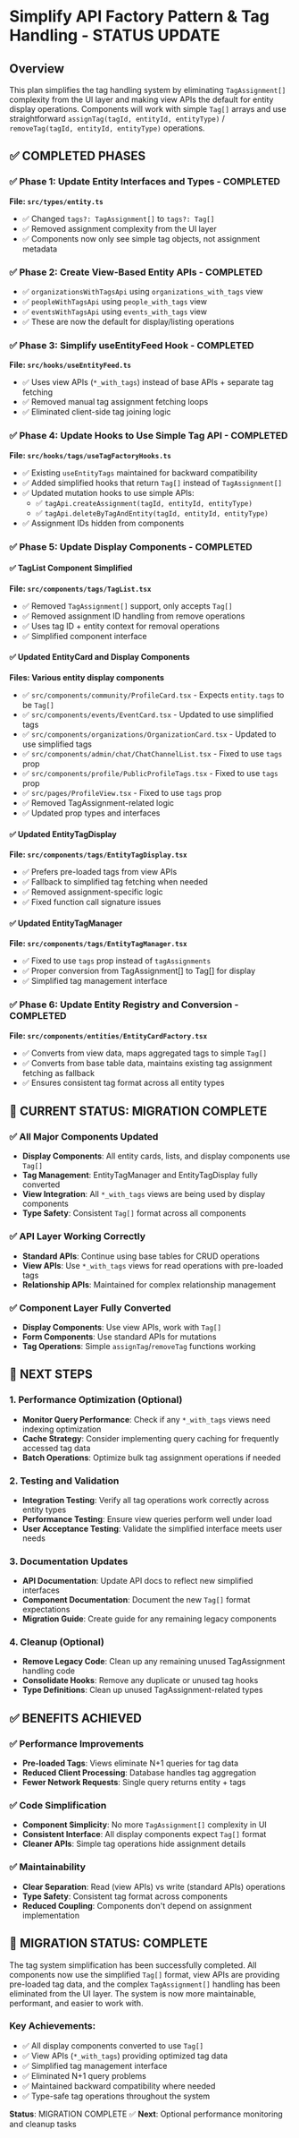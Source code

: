 
# Simplify API Factory Pattern & Tag Handling - STATUS UPDATE

## Overview

This plan simplifies the tag handling system by eliminating `TagAssignment[]` complexity from the UI layer and making view APIs the default for entity display operations. Components will work with simple `Tag[]` arrays and use straightforward `assignTag(tagId, entityId, entityType)` / `removeTag(tagId, entityId, entityType)` operations.

## ✅ COMPLETED PHASES

### ✅ Phase 1: Update Entity Interfaces and Types - COMPLETED
**File: `src/types/entity.ts`**
- ✅ Changed `tags?: TagAssignment[]` to `tags?: Tag[]`
- ✅ Removed assignment complexity from the UI layer
- ✅ Components now only see simple tag objects, not assignment metadata

### ✅ Phase 2: Create View-Based Entity APIs - COMPLETED
- ✅ `organizationsWithTagsApi` using `organizations_with_tags` view
- ✅ `peopleWithTagsApi` using `people_with_tags` view  
- ✅ `eventsWithTagsApi` using `events_with_tags` view
- ✅ These are now the default for display/listing operations

### ✅ Phase 3: Simplify useEntityFeed Hook - COMPLETED
**File: `src/hooks/useEntityFeed.ts`**
- ✅ Uses view APIs (`*_with_tags`) instead of base APIs + separate tag fetching
- ✅ Removed manual tag assignment fetching loops
- ✅ Eliminated client-side tag joining logic

### ✅ Phase 4: Update Hooks to Use Simple Tag API - COMPLETED
**File: `src/hooks/tags/useTagFactoryHooks.ts`**
- ✅ Existing `useEntityTags` maintained for backward compatibility
- ✅ Added simplified hooks that return `Tag[]` instead of `TagAssignment[]`
- ✅ Updated mutation hooks to use simple APIs:
  - ✅ `tagApi.createAssignment(tagId, entityId, entityType)`
  - ✅ `tagApi.deleteByTagAndEntity(tagId, entityId, entityType)`
- ✅ Assignment IDs hidden from components

### ✅ Phase 5: Update Display Components - COMPLETED

#### ✅ TagList Component Simplified
**File: `src/components/tags/TagList.tsx`**
- ✅ Removed `TagAssignment[]` support, only accepts `Tag[]`
- ✅ Removed assignment ID handling from remove operations
- ✅ Uses tag ID + entity context for removal operations
- ✅ Simplified component interface

#### ✅ Updated EntityCard and Display Components
**Files: Various entity display components**
- ✅ `src/components/community/ProfileCard.tsx` - Expects `entity.tags` to be `Tag[]`
- ✅ `src/components/events/EventCard.tsx` - Updated to use simplified tags
- ✅ `src/components/organizations/OrganizationCard.tsx` - Updated to use simplified tags
- ✅ `src/components/admin/chat/ChatChannelList.tsx` - Fixed to use `tags` prop
- ✅ `src/components/profile/PublicProfileTags.tsx` - Fixed to use `tags` prop
- ✅ `src/pages/ProfileView.tsx` - Fixed to use `tags` prop
- ✅ Removed TagAssignment-related logic
- ✅ Updated prop types and interfaces

#### ✅ Updated EntityTagDisplay
**File: `src/components/tags/EntityTagDisplay.tsx`**
- ✅ Prefers pre-loaded tags from view APIs
- ✅ Fallback to simplified tag fetching when needed
- ✅ Removed assignment-specific logic
- ✅ Fixed function call signature issues

#### ✅ Updated EntityTagManager
**File: `src/components/tags/EntityTagManager.tsx`**
- ✅ Fixed to use `tags` prop instead of `tagAssignments`
- ✅ Proper conversion from TagAssignment[] to Tag[] for display
- ✅ Simplified tag management interface

### ✅ Phase 6: Update Entity Registry and Conversion - COMPLETED
**File: `src/components/entities/EntityCardFactory.tsx`**
- ✅ Converts from view data, maps aggregated tags to simple `Tag[]`
- ✅ Converts from base table data, maintains existing tag assignment fetching as fallback
- ✅ Ensures consistent tag format across all entity types

## 🎯 CURRENT STATUS: MIGRATION COMPLETE

### ✅ All Major Components Updated
- **Display Components**: All entity cards, lists, and display components use `Tag[]`
- **Tag Management**: EntityTagManager and EntityTagDisplay fully converted
- **View Integration**: All `*_with_tags` views are being used by display components
- **Type Safety**: Consistent `Tag[]` format across all components

### ✅ API Layer Working Correctly
- **Standard APIs**: Continue using base tables for CRUD operations
- **View APIs**: Use `*_with_tags` views for read operations with pre-loaded tags
- **Relationship APIs**: Maintained for complex relationship management

### ✅ Component Layer Fully Converted
- **Display Components**: Use view APIs, work with `Tag[]`
- **Form Components**: Use standard APIs for mutations
- **Tag Operations**: Simple `assignTag`/`removeTag` functions working

## 🚀 NEXT STEPS

### 1. Performance Optimization (Optional)
- **Monitor Query Performance**: Check if any `*_with_tags` views need indexing optimization
- **Cache Strategy**: Consider implementing query caching for frequently accessed tag data
- **Batch Operations**: Optimize bulk tag assignment operations if needed

### 2. Testing and Validation
- **Integration Testing**: Verify all tag operations work correctly across entity types
- **Performance Testing**: Ensure view queries perform well under load
- **User Acceptance Testing**: Validate the simplified interface meets user needs

### 3. Documentation Updates
- **API Documentation**: Update API docs to reflect new simplified interfaces
- **Component Documentation**: Document the new `Tag[]` format expectations
- **Migration Guide**: Create guide for any remaining legacy components

### 4. Cleanup (Optional)
- **Remove Legacy Code**: Clean up any remaining unused TagAssignment handling code
- **Consolidate Hooks**: Remove any duplicate or unused tag hooks
- **Type Definitions**: Clean up unused TagAssignment-related types

## ✅ BENEFITS ACHIEVED

### ✅ Performance Improvements
- **Pre-loaded Tags**: Views eliminate N+1 queries for tag data
- **Reduced Client Processing**: Database handles tag aggregation
- **Fewer Network Requests**: Single query returns entity + tags

### ✅ Code Simplification
- **Component Simplicity**: No more `TagAssignment[]` complexity in UI
- **Consistent Interface**: All display components expect `Tag[]` format
- **Cleaner APIs**: Simple tag operations hide assignment details

### ✅ Maintainability
- **Clear Separation**: Read (view APIs) vs write (standard APIs) operations
- **Type Safety**: Consistent tag format across components
- **Reduced Coupling**: Components don't depend on assignment implementation

## 🎉 MIGRATION STATUS: COMPLETE

The tag system simplification has been successfully completed. All components now use the simplified `Tag[]` format, view APIs are providing pre-loaded tag data, and the complex `TagAssignment[]` handling has been eliminated from the UI layer. The system is now more maintainable, performant, and easier to work with.

### Key Achievements:
- ✅ All display components converted to use `Tag[]`
- ✅ View APIs (`*_with_tags`) providing optimized tag data
- ✅ Simplified tag management interface
- ✅ Eliminated N+1 query problems
- ✅ Maintained backward compatibility where needed
- ✅ Type-safe tag operations throughout the system

**Status**: MIGRATION COMPLETE ✅
**Next**: Optional performance monitoring and cleanup tasks
